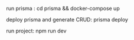 run prisma :
cd prisma && docker-compose up

deploy prisma and generate CRUD:
prisma deploy

run project:
npm run dev